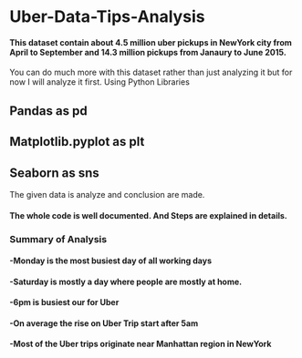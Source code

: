 # Uber-Data-Tips-Analysis
#### This dataset contain about 4.5 million uber pickups in NewYork city from April to September and 14.3 million pickups from Janaury to June 2015.
You can do much more with this dataset rather than just analyzing it but for now I will analyze it first.
Using Python Libraries
## Pandas as pd
## Matplotlib.pyplot as plt
## Seaborn as sns
The given data is analyze and conclusion are made.
#### The whole code is well documented. And Steps are explained in details.

### Summary of Analysis
####  -Monday is the most busiest day of all working days
####  -Saturday is mostly a day where people are mostly at home.
####  -6pm is busiest our for Uber
####  -On average the rise on Uber Trip start after 5am
####  -Most of the Uber trips originate near Manhattan region in NewYork
